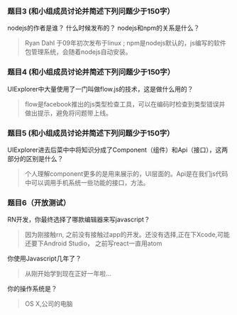 ### 题目3 (和小组成员讨论并简述下列问题少于150字）

nodejs的作者是谁？ 什么时候发布的？ nodejs和npm的关系是什么？
 > Ryan Dahl  于09年初次发布于linux ; npm是nodejs默认的，js编写的软件包管理系统，会随着nodejs自动安装。
### 题目4 (和小组成员讨论并简述下列问题少于150字）

UIExplorer中大量使用了一门叫做flow.js的技术，这是做什么用的？
 > flow是facebook推出的js类型检查工具，可以在编码时检查到类型错误并做出提示，避免将问题带上线。

### 题目5 (和小组成员讨论并简述下列问题少于150字）

UIExplorer进去后菜中中将知识分成了Component（组件）和Api（接口），这两部分的区别是什么？
 > 个人理解component更多的是用来展示的，UI层面的。Api是在我们js代码中可以调用手机系统一些功能的接口，方法。

### 题目6（开放测试）

RN开发，你最终选择了哪款编辑器来写javascript？
 > 因为刚接触rn, 之前没有接触过app的开发。还没有选择,正在下Xcode,可能还要下Android Studio， 之前写react一直用atom

你使用Javascript几年了？
 > 从刚开始学到现在正好一年啦...

你的操作系统是？
 > OS X,公司的电脑
